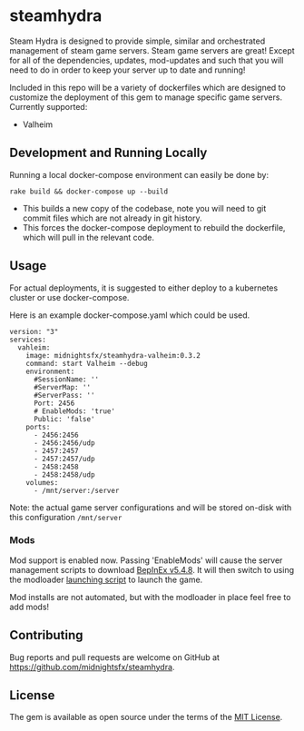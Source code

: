 # steamhydra

Steam Hydra is designed to provide simple, similar and orchestrated management of steam game servers. Steam game servers are great! Except for all of the dependencies, updates, mod-updates and such that you will need to do in order to keep your server up to date and running!

Included in this repo will be a variety of dockerfiles which are designed to customize the deployment of this gem to manage specific game servers. Currently supported:
* Valheim

## Development and Running Locally

Running a local docker-compose environment can easily be done by:
```
rake build && docker-compose up --build
```
* This builds a new copy of the codebase, note you will need to git commit files which are not already in git history.
* This forces the docker-compose deployment to rebuild the dockerfile, which will pull in the relevant code.


## Usage

For actual deployments, it is suggested to either deploy to a kubernetes cluster or use docker-compose.

Here is an example docker-compose.yaml which could be used.
```
version: "3"
services:
  vahleim:
    image: midnightsfx/steamhydra-valheim:0.3.2
    command: start Valheim --debug
    environment:
      #SessionName: ''
      #ServerMap: ''
      #ServerPass: ''
      Port: 2456
      # EnableMods: 'true'
      Public: 'false'
    ports:
      - 2456:2456
      - 2456:2456/udp
      - 2457:2457
      - 2457:2457/udp
      - 2458:2458
      - 2458:2458/udp
    volumes:
      - /mnt/server:/server
```
Note: the actual game server configurations and will be stored on-disk with this configuration `/mnt/server`

### Mods

Mod support is enabled now. Passing 'EnableMods' will cause the server management scripts to download [BepInEx v5.4.8](https://github.com/BepInEx/BepInEx/tree/v5.4.8). It will then switch to using the modloader [launching script](./lib/config_templates/valheim_modded_start.sh) to launch the game.

Mod installs are not automated, but with the modloader in place feel free to add mods!

## Contributing

Bug reports and pull requests are welcome on GitHub at https://github.com/midnightsfx/steamhydra.


## License

The gem is available as open source under the terms of the [MIT License](https://opensource.org/licenses/MIT).
